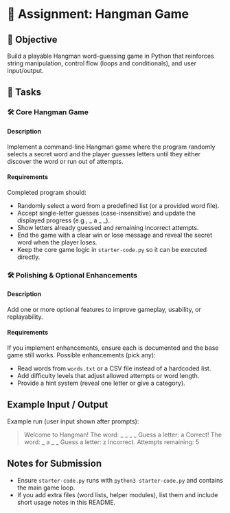 # 📘 Assignment: Hangman Game

## 🎯 Objective

Build a playable Hangman word-guessing game in Python that reinforces string manipulation, control flow (loops and conditionals), and user input/output.

## 📝 Tasks

### 🛠️ Core Hangman Game

#### Description
Implement a command-line Hangman game where the program randomly selects a secret word and the player guesses letters until they either discover the word or run out of attempts.

#### Requirements
Completed program should:

- Randomly select a word from a predefined list (or a provided word file).
- Accept single-letter guesses (case-insensitive) and update the displayed progress (e.g., _ a _ _).
- Show letters already guessed and remaining incorrect attempts.
- End the game with a clear win or lose message and reveal the secret word when the player loses.
- Keep the core game logic in `starter-code.py` so it can be executed directly.


### 🛠️ Polishing & Optional Enhancements

#### Description
Add one or more optional features to improve gameplay, usability, or replayability.

#### Requirements
If you implement enhancements, ensure each is documented and the base game still works. Possible enhancements (pick any):

- Read words from `words.txt` or a CSV file instead of a hardcoded list.
- Add difficulty levels that adjust allowed attempts or word length.
- Provide a hint system (reveal one letter or give a category).

## Example Input / Output

Example run (user input shown after prompts):

> Welcome to Hangman!
> The word: _ _ _ _
> Guess a letter: a
> Correct! The word: _ a _ _
> Guess a letter: z
> Incorrect. Attempts remaining: 5

## Notes for Submission

- Ensure `starter-code.py` runs with `python3 starter-code.py` and contains the main game loop.
- If you add extra files (word lists, helper modules), list them and include short usage notes in this README.
